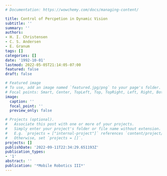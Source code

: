 ```yaml
---
# Documentation: https://wowchemy.com/docs/managing-content/

title: Control of Percpetion in Dynamic Vision
subtitle: ''
summary: ''
authors:
- H. I. Christensen
- C. S. Andersen
- E. Granum
tags: []
categories: []
date: '1992-10-01'
lastmod: 2022-05-05T21:14:05-07:00
featured: false
draft: false

# Featured image
# To use, add an image named `featured.jpg/png` to your page's folder.
# Focal points: Smart, Center, TopLeft, Top, TopRight, Left, Right, BottomLeft, Bottom, BottomRight.
image:
  caption: ''
  focal_point: ''
  preview_only: false

# Projects (optional).
#   Associate this post with one or more of your projects.
#   Simply enter your project's folder or file name without extension.
#   E.g. `projects = ["internal-project"]` references `content/project/deep-learning/index.md`.
#   Otherwise, set `projects = []`.
projects: []
publishDate: '2022-09-11T22:34:29.651193Z'
publication_types:
- '1'
abstract: ''
publication: '*Mobile Robotics III*'
---
```

